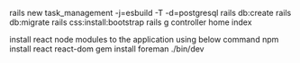  rails new task_management -j=esbuild -T -d=postgresql
 rails db:create
 rails db:migrate
 rails css:install:bootstrap
 rails g controller home index

 install react node modules to the application using below command
 npm install react react-dom
 gem install foreman
 ./bin/dev